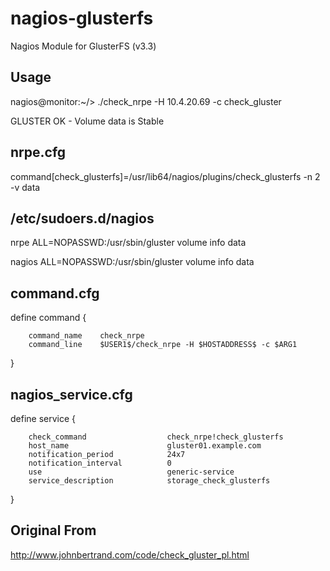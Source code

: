 nagios-glusterfs
================
Nagios Module for GlusterFS (v3.3)

Usage
-----
nagios@monitor:~/> ./check_nrpe -H 10.4.20.69 -c check_gluster

GLUSTER OK - Volume data is Stable

nrpe.cfg
--------
command[check_glusterfs]=/usr/lib64/nagios/plugins/check_glusterfs -n 2 -v data

/etc/sudoers.d/nagios
---------------------
nrpe ALL=NOPASSWD:/usr/sbin/gluster volume info data

nagios ALL=NOPASSWD:/usr/sbin/gluster volume info data


command.cfg
-----------
define command {

        command_name    check_nrpe
        command_line    $USER1$/check_nrpe -H $HOSTADDRESS$ -c $ARG1
}

nagios_service.cfg
------------------
define service {

        check_command                  check_nrpe!check_glusterfs
        host_name                      gluster01.example.com
        notification_period            24x7
        notification_interval          0
        use                            generic-service
        service_description            storage_check_glusterfs
}

Original From
-------------
http://www.johnbertrand.com/code/check_gluster_pl.html
